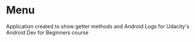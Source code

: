 # Menu
Application created to show getter methods and Android Logs for Udacity's Android Dev for Beginners course
